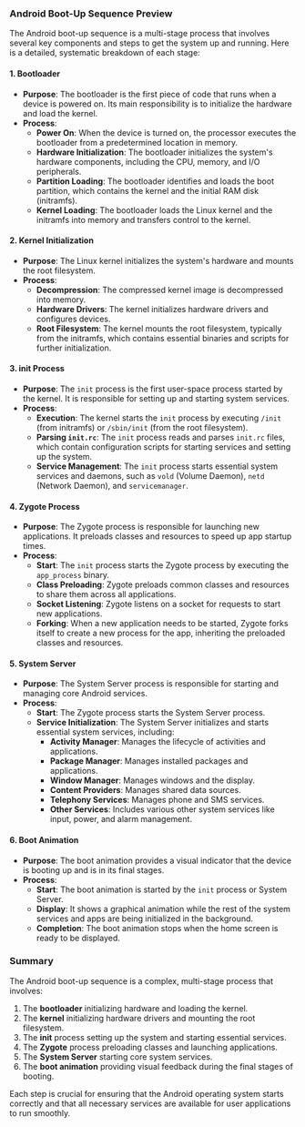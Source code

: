### Android Boot-Up Sequence Preview

The Android boot-up sequence is a multi-stage process that involves several key components and steps to get the system up and running. Here is a detailed, systematic breakdown of each stage:

#### 1. **Bootloader**
- **Purpose**: The bootloader is the first piece of code that runs when a device is powered on. Its main responsibility is to initialize the hardware and load the kernel.
- **Process**:
  - **Power On**: When the device is turned on, the processor executes the bootloader from a predetermined location in memory.
  - **Hardware Initialization**: The bootloader initializes the system's hardware components, including the CPU, memory, and I/O peripherals.
  - **Partition Loading**: The bootloader identifies and loads the boot partition, which contains the kernel and the initial RAM disk (initramfs).
  - **Kernel Loading**: The bootloader loads the Linux kernel and the initramfs into memory and transfers control to the kernel.

#### 2. **Kernel Initialization**
- **Purpose**: The Linux kernel initializes the system's hardware and mounts the root filesystem.
- **Process**:
  - **Decompression**: The compressed kernel image is decompressed into memory.
  - **Hardware Drivers**: The kernel initializes hardware drivers and configures devices.
  - **Root Filesystem**: The kernel mounts the root filesystem, typically from the initramfs, which contains essential binaries and scripts for further initialization.

#### 3. **init Process**
- **Purpose**: The `init` process is the first user-space process started by the kernel. It is responsible for setting up and starting system services.
- **Process**:
  - **Execution**: The kernel starts the `init` process by executing `/init` (from initramfs) or `/sbin/init` (from the root filesystem).
  - **Parsing `init.rc`**: The `init` process reads and parses `init.rc` files, which contain configuration scripts for starting services and setting up the system.
  - **Service Management**: The `init` process starts essential system services and daemons, such as `vold` (Volume Daemon), `netd` (Network Daemon), and `servicemanager`.

#### 4. **Zygote Process**
- **Purpose**: The Zygote process is responsible for launching new applications. It preloads classes and resources to speed up app startup times.
- **Process**:
  - **Start**: The `init` process starts the Zygote process by executing the `app_process` binary.
  - **Class Preloading**: Zygote preloads common classes and resources to share them across all applications.
  - **Socket Listening**: Zygote listens on a socket for requests to start new applications.
  - **Forking**: When a new application needs to be started, Zygote forks itself to create a new process for the app, inheriting the preloaded classes and resources.

#### 5. **System Server**
- **Purpose**: The System Server process is responsible for starting and managing core Android services.
- **Process**:
  - **Start**: The Zygote process starts the System Server process.
  - **Service Initialization**: The System Server initializes and starts essential system services, including:
    - **Activity Manager**: Manages the lifecycle of activities and applications.
    - **Package Manager**: Manages installed packages and applications.
    - **Window Manager**: Manages windows and the display.
    - **Content Providers**: Manages shared data sources.
    - **Telephony Services**: Manages phone and SMS services.
    - **Other Services**: Includes various other system services like input, power, and alarm management.

#### 6. **Boot Animation**
- **Purpose**: The boot animation provides a visual indicator that the device is booting up and is in its final stages.
- **Process**:
  - **Start**: The boot animation is started by the `init` process or System Server.
  - **Display**: It shows a graphical animation while the rest of the system services and apps are being initialized in the background.
  - **Completion**: The boot animation stops when the home screen is ready to be displayed.

### Summary
The Android boot-up sequence is a complex, multi-stage process that involves:
1. The **bootloader** initializing hardware and loading the kernel.
2. The **kernel** initializing hardware drivers and mounting the root filesystem.
3. The **init** process setting up the system and starting essential services.
4. The **Zygote** process preloading classes and launching applications.
5. The **System Server** starting core system services.
6. The **boot animation** providing visual feedback during the final stages of booting.

Each step is crucial for ensuring that the Android operating system starts correctly and that all necessary services are available for user applications to run smoothly.
